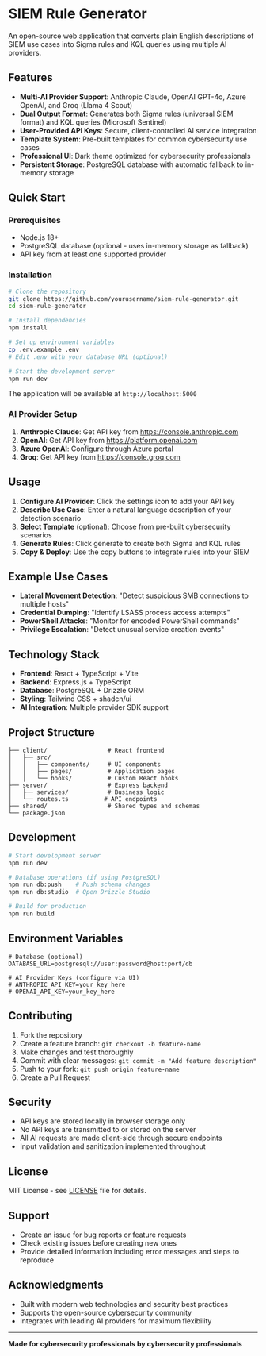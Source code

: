 # SIEM Rule Generator

An open-source web application that converts plain English descriptions of SIEM use cases into Sigma rules and KQL queries using multiple AI providers.

## Features

- **Multi-AI Provider Support**: Anthropic Claude, OpenAI GPT-4o, Azure OpenAI, and Groq (Llama 4 Scout)
- **Dual Output Format**: Generates both Sigma rules (universal SIEM format) and KQL queries (Microsoft Sentinel)
- **User-Provided API Keys**: Secure, client-controlled AI service integration
- **Template System**: Pre-built templates for common cybersecurity use cases
- **Professional UI**: Dark theme optimized for cybersecurity professionals
- **Persistent Storage**: PostgreSQL database with automatic fallback to in-memory storage

## Quick Start

### Prerequisites

- Node.js 18+ 
- PostgreSQL database (optional - uses in-memory storage as fallback)
- API key from at least one supported provider

### Installation

```bash
# Clone the repository
git clone https://github.com/yourusername/siem-rule-generator.git
cd siem-rule-generator

# Install dependencies
npm install

# Set up environment variables
cp .env.example .env
# Edit .env with your database URL (optional)

# Start the development server
npm run dev
```

The application will be available at `http://localhost:5000`

### AI Provider Setup

1. **Anthropic Claude**: Get API key from https://console.anthropic.com
2. **OpenAI**: Get API key from https://platform.openai.com
3. **Azure OpenAI**: Configure through Azure portal
4. **Groq**: Get API key from https://console.groq.com

## Usage

1. **Configure AI Provider**: Click the settings icon to add your API key
2. **Describe Use Case**: Enter a natural language description of your detection scenario
3. **Select Template** (optional): Choose from pre-built cybersecurity scenarios
4. **Generate Rules**: Click generate to create both Sigma and KQL rules
5. **Copy & Deploy**: Use the copy buttons to integrate rules into your SIEM

## Example Use Cases

- **Lateral Movement Detection**: "Detect suspicious SMB connections to multiple hosts"
- **Credential Dumping**: "Identify LSASS process access attempts"
- **PowerShell Attacks**: "Monitor for encoded PowerShell commands"
- **Privilege Escalation**: "Detect unusual service creation events"

## Technology Stack

- **Frontend**: React + TypeScript + Vite
- **Backend**: Express.js + TypeScript
- **Database**: PostgreSQL + Drizzle ORM
- **Styling**: Tailwind CSS + shadcn/ui
- **AI Integration**: Multiple provider SDK support

## Project Structure

```
├── client/                 # React frontend
│   ├── src/
│   │   ├── components/     # UI components
│   │   ├── pages/          # Application pages
│   │   └── hooks/          # Custom React hooks
├── server/                 # Express backend
│   ├── services/           # Business logic
│   └── routes.ts          # API endpoints
├── shared/                 # Shared types and schemas
└── package.json
```

## Development

```bash
# Start development server
npm run dev

# Database operations (if using PostgreSQL)
npm run db:push    # Push schema changes
npm run db:studio  # Open Drizzle Studio

# Build for production
npm run build
```

## Environment Variables

```env
# Database (optional)
DATABASE_URL=postgresql://user:password@host:port/db

# AI Provider Keys (configure via UI)
# ANTHROPIC_API_KEY=your_key_here
# OPENAI_API_KEY=your_key_here
```

## Contributing

1. Fork the repository
2. Create a feature branch: `git checkout -b feature-name`
3. Make changes and test thoroughly
4. Commit with clear messages: `git commit -m "Add feature description"`
5. Push to your fork: `git push origin feature-name`
6. Create a Pull Request

## Security

- API keys are stored locally in browser storage only
- No API keys are transmitted to or stored on the server
- All AI requests are made client-side through secure endpoints
- Input validation and sanitization implemented throughout

## License

MIT License - see [LICENSE](LICENSE) file for details.

## Support

- Create an issue for bug reports or feature requests
- Check existing issues before creating new ones
- Provide detailed information including error messages and steps to reproduce

## Acknowledgments

- Built with modern web technologies and security best practices
- Supports the open-source cybersecurity community
- Integrates with leading AI providers for maximum flexibility

---

**Made for cybersecurity professionals by cybersecurity professionals**
